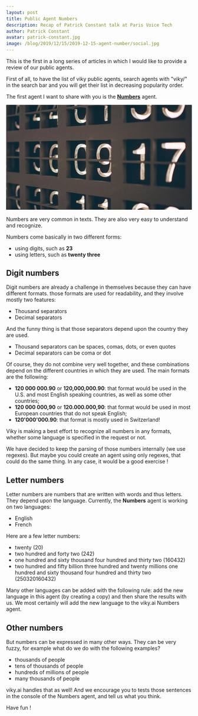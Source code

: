 ```yaml
---
layout: post
title: Public Agent Numbers
description: Recap of Patrick Constant talk at Paris Voice Tech
author: Patrick Constant
avatar: patrick-constant.jpg
image: /blog/2019/12/15/2019-12-15-agent-number/social.jpg
---
```


This is the first in a long series of articles in which I would like to provide a review of our public agents.

First of all, to have the list of viky public agents, search agents with "viky/" in the search bar and you will get their list in decreasing popularity order.

The first agent I want to share with you is the **[Numbers](https://www.viky.ai/agents/viky/numbers)** agent.

<!--keep reading-->

![the image of the agent number](agent_numbers.jpg "The Numbers agent")

Numbers are very common in texts. They are also very easy to understand and recognize.

Numbers come basically in two different forms:

* using digits, such as **23**
* using letters, such as **twenty three**

## Digit numbers

Digit numbers are already a challenge in themselves because they can have different formats. those formats are used for readability, and they involve mostly two features:

* Thousand separators
* Decimal separators

And the funny thing is that those separators depend upon the country they are used.

* Thousand separators can be spaces, comas, dots, or even quotes
* Decimal separators can be coma or dot

Of course, they do not combine very well together, and these combinations depend on the different countries in which they are used. The main formats are the following:

* **120 000 000.90** or **120,000,000.90**: that format would be used in the U.S. and most English speaking countries, as well as some other countries;
* **120 000 000,90** or **120.000.000,90**: that format would be used in most European countries that do not speak English;
* **120'000'000.90**: that format is mostly used in Switzerland!

Viky is making a best effort to recognize all numbers in any formats, whether some language is specified in the request or not.

We have decided to keep the parsing of those numbers internally (we use regexes). But maybe you could create an agent using only regexes, that could do the same thing. In any case, it would be a good exercise !


## Letter numbers

Letter numbers are numbers that are written with words and thus letters. They depend upon the language. Currently, the **Numbers** agent is working on two languages:

* English
* French

Here are a few letter numbers:

* twenty (20)
* two hundred and forty two (242)
* one hundred and sixty thousand four hundred and thirty two (160432)
* two hundred and fifty billion three hundred and twenty millions one hundred and sixty thousand four hundred and thirty two (250320160432)


Many other languages can be added with the following rule: add the new language in this agent (by creating a copy) and then share the results with us. We most certainly will add the new language to the viky.ai Numbers agent.

## Other numbers

But numbers can be expressed in many other ways. They can be very fuzzy, for example what do we do with the following examples?

* thousands of people
* tens of thousands of people
* hundreds of millions of people
* many thousands of people

viky.ai handles that as well! And we encourage you to tests those sentences in the console of the Numbers agent, and tell us what you think.

Have fun !





